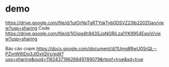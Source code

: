 # demo
https://drive.google.com/file/d/1utOrNpTgRTYskTyb0DSVZ23lb220ZGan/view?usp=sharing
Code
https://drive.google.com/file/d/1jOjqg4h943SJoNGRjLza1YK9954EspiV/view?usp=sharing



Báo cáo cnpm
https://docs.google.com/document/d/1Umg8RwU0SrQL--PZimW6IDq3JIDxtQVx/edit?usp=sharing&ouid=116243719626849789079&rtpof=true&sd=true
